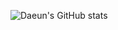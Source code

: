 ![Daeun's GitHub stats](https://github-readme-stats.vercel.app/api?username=daeundada&show_icons=true&theme=dark)
